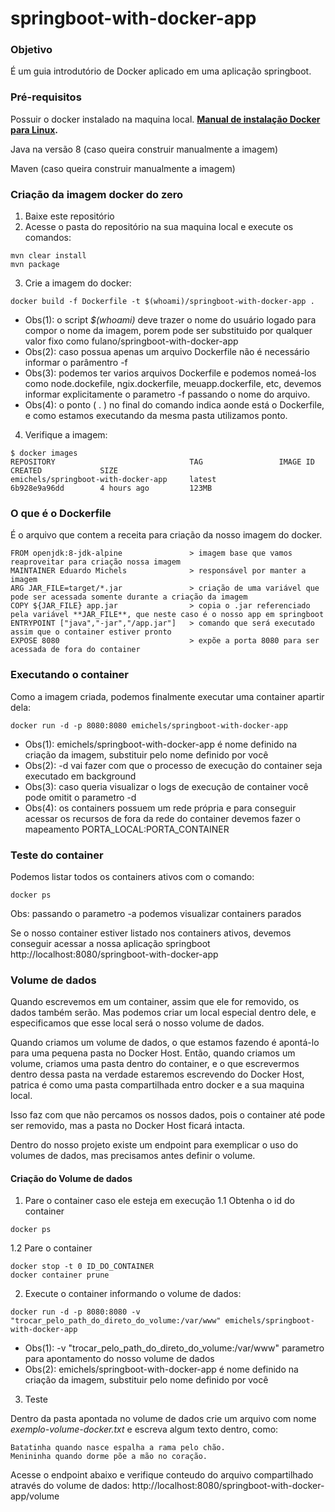 # springboot-with-docker-app

### Objetivo
É um guia introdutório de Docker aplicado em uma aplicação springboot.

### Pré-requisitos
Possuir o docker instalado na maquina local. **[Manual de instalação Docker para Linux](https://github.com/emichelsx/linux-docker-installation-manual).**

Java na versão 8 (caso queira construir manualmente a imagem)

Maven (caso queira construir manualmente a imagem)

### Criação da imagem docker do zero
1. Baixe este repositório
2. Acesse o pasta do repositório na sua maquina local e execute os comandos:
```
mvn clear install
mvn package
```
3. Crie a imagem do docker:
```
docker build -f Dockerfile -t $(whoami)/springboot-with-docker-app .
```
- Obs(1): o script _$(whoami)_ deve trazer o nome do usuário logado para compor o nome da imagem, porem pode ser substituido por qualquer valor fixo como fulano/springboot-with-docker-app
- Obs(2): caso possua apenas um arquivo Dockerfile não é necessário informar o parâmentro -f
- Obs(3): podemos ter varios arquivos Dockerfile e podemos nomeá-los como node.dockefile, ngix.dockerfile, meuapp.dockerfile, etc, devemos informar explicitamente o parametro -f passando o nome do arquivo.
- Obs(4): o ponto ( . ) no final do comando indica aonde está o Dockerfile, e como estamos executando da mesma pasta utilizamos ponto.

4. Verifique a imagem:
```
$ docker images
REPOSITORY                              TAG                 IMAGE ID            CREATED             SIZE
emichels/springboot-with-docker-app     latest              6b928e9a96dd        4 hours ago         123MB
```

### O que é o Dockerfile
É o arquivo que contem a receita para criação da nosso imagem do docker.

```
FROM openjdk:8-jdk-alpine               > imagem base que vamos reaproveitar para criação nossa imagem
MAINTAINER Eduardo Michels              > responsável por manter a imagem
ARG JAR_FILE=target/*.jar               > criação de uma variável que pode ser acessada somente durante a criação da imagem
COPY ${JAR_FILE} app.jar                > copia o .jar referenciado pela variável **JAR_FILE**, que neste caso é o nosso app em springboot
ENTRYPOINT ["java","-jar","/app.jar"]   > comando que será executado assim que o container estiver pronto
EXPOSE 8080                             > expõe a porta 8080 para ser acessada de fora do container
```
### Executando o container
Como a imagem criada, podemos finalmente executar uma container apartir dela:
```
docker run -d -p 8080:8080 emichels/springboot-with-docker-app
```
- Obs(1): emichels/springboot-with-docker-app é nome definido na criação da imagem, substituir pelo nome definido por você
- Obs(2): -d vai fazer com que o processo de execução do container seja executado em background
- Obs(3): caso queria visualizar o logs de execução de container você pode omitit o parametro -d
- Obs(4): os containers possuem um rede própria e para conseguir acessar os recursos de fora da rede do container devemos fazer o mapeamento PORTA_LOCAL:PORTA_CONTAINER

### Teste do container
Podemos listar todos os containers ativos com o comando:
```
docker ps
```
Obs: passando o parametro -a podemos visualizar containers parados

Se o nosso container estiver listado nos containers ativos, devemos conseguir acessar a nossa aplicação springboot 
http://localhost:8080/springboot-with-docker-app

### Volume de dados
Quando escrevemos em um container, assim que ele for removido, os dados também serão. Mas podemos criar um local especial dentro dele, e especificamos que esse local será o nosso volume de dados.

Quando criamos um volume de dados, o que estamos fazendo é apontá-lo para uma pequena pasta no Docker Host. Então, quando criamos um volume, criamos uma pasta dentro do container, e o que escrevermos dentro dessa pasta na verdade estaremos escrevendo do Docker Host, patrica é como uma pasta compartilhada entro docker e a sua maquina local.

Isso faz com que não percamos os nossos dados, pois o container até pode ser removido, mas a pasta no Docker Host ficará intacta.

Dentro do nosso projeto existe um endpoint para exemplicar o uso do volumes de dados, mas precisamos antes definir o volume.

#### Criação do Volume de dados
1. Pare o container caso ele esteja em execução
1.1 Obtenha o id do container
```
docker ps 
```
1.2 Pare o container
```
docker stop -t 0 ID_DO_CONTAINER
docker container prune
```
2. Execute o container informando o volume de dados:
```
docker run -d -p 8080:8080 -v "trocar_pelo_path_do_direto_do_volume:/var/www" emichels/springboot-with-docker-app
```
- Obs(1): -v "trocar_pelo_path_do_direto_do_volume:/var/www" parametro para apontamento do nosso volume de dados
- Obs(2): emichels/springboot-with-docker-app é nome definido na criação da imagem, substituir pelo nome definido por você

3. Teste

Dentro da pasta apontada no volume de dados crie um arquivo com nome _exemplo-volume-docker.txt_ e escreva algum texto dentro, como:
```
Batatinha quando nasce espalha a rama pelo chão.
Menininha quando dorme põe a mão no coração.
```
Acesse o endpoint abaixo e verifique conteudo do arquivo compartilhado através do volume de dados:
http://localhost:8080/springboot-with-docker-app/volume
